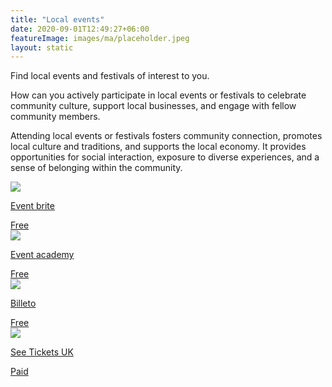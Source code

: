 ```yaml
---
title: "Local events"
date: 2020-09-01T12:49:27+06:00
featureImage: images/ma/placeholder.jpeg
layout: static
---
```


Find local events and festivals of interest to you.

How can you actively participate in local events or festivals to celebrate community culture, support local businesses, and engage with fellow community members.

Attending local events or festivals fosters community connection, promotes local culture and traditions, and supports the local economy. It provides opportunities for social interaction, exposure to diverse experiences, and a sense of belonging within the community.

<a class="ma-link" href="https://www.eventbrite.co.uk/"><div class="ma-card"><div class="ma-icon"><img src ="/images/icon-check.png"/></div><div class="ma-name"><p>Event brite</p></div><div class="ma-paid-text"><span>Free</span></div></div></a><a class="ma-link" href="https://eventacademy.com/events/how-events-can-benefit-local-communities/"><div class="ma-card"><div class="ma-icon"><img src ="/images/icon-check.png"/></div><div class="ma-name"><p>Event academy</p></div><div class="ma-paid-text"><span>Free</span></div></div></a><a class="ma-link" href="https://billetto.co.uk/blog/why-people-attend-events/"><div class="ma-card"><div class="ma-icon"><img src ="/images/icon-check.png"/></div><div class="ma-name"><p>Billeto</p></div><div class="ma-paid-text"><span>Free</span></div></div></a><a class="ma-link" href="https://www.awin1.com/cread.php?awinmid=7816&awinaffid=1198638&ued=https%3A%2F%2Fwww.seetickets.com%2F"><div class="ma-card"><div class="ma-icon"><img src ="/images/icon-pound.png"/></div><div class="ma-name"><p>See Tickets UK</p></div><div class="ma-paid-text"><span>Paid</span></div></div></a>  

<br/><br/>






